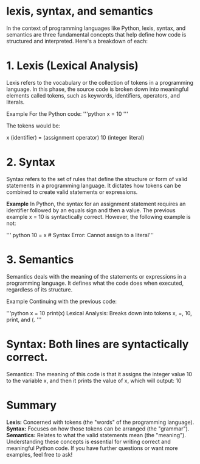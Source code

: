 # lexis, syntax, and semantics
In the context of programming languages like Python, lexis, syntax, and semantics are three fundamental concepts that help define how code is structured and interpreted. Here's a breakdown of each:

# 1. Lexis (Lexical Analysis)
Lexis refers to the vocabulary or the collection of tokens in a programming language. In this phase, the source code is broken down into meaningful elements called tokens, such as keywords, identifiers, operators, and literals.

Example
For the Python code:
'''python
x = 10
'''

The tokens would be:

x (identifier)
= (assignment operator)
10 (integer literal)
# 2. Syntax
Syntax refers to the set of rules that define the structure or form of valid statements in a programming language. It dictates how tokens can be combined to create valid statements or expressions.

**Example**
In Python, the syntax for an assignment statement requires an identifier followed by an equals sign and then a value. The previous example x = 10 is syntactically correct. However, the following example is not:

''' python
10 = x  # Syntax Error: Cannot assign to a literal'''
# 3. Semantics
Semantics deals with the meaning of the statements or expressions in a programming language. It defines what the code does when executed, regardless of its structure.

Example
Continuing with the previous code:

'''python
x = 10
print(x)
Lexical Analysis: Breaks down into tokens x, =, 10, print, and (.
'''
# Syntax: Both lines are syntactically correct.
Semantics: The meaning of this code is that it assigns the integer value 10 to the variable x, and then it prints the value of x, which will output:
10

# Summary
**Lexis:** Concerned with tokens (the "words" of the programming language).
**Syntax:** Focuses on how those tokens can be arranged (the "grammar").
**Semantics:** Relates to what the valid statements mean (the "meaning").
Understanding these concepts is essential for writing correct and meaningful Python code. If you have further questions or want more examples, feel free to ask!



